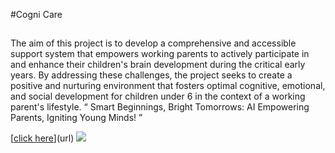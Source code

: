 #Cogni Care
##
The aim of this project is to develop a comprehensive and accessible support system that empowers working parents to actively participate in and enhance their children's brain development during the critical early years. By addressing these challenges, the project seeks to create a positive and nurturing environment that fosters optimal cognitive, emotional, and social development for children under 6 in the context of a working parent's lifestyle.
“ Smart Beginnings, Bright Tomorrows: AI Empowering Parents, Igniting Young Minds! ” 

[[click here](https://cognicarev2.azurewebsites.net/)](url)
![](https://s3-alpha.figma.com/hub/file/1407877333/b958324e-d526-4e83-a4c9-abe02c4ea3a6-cover.png)

